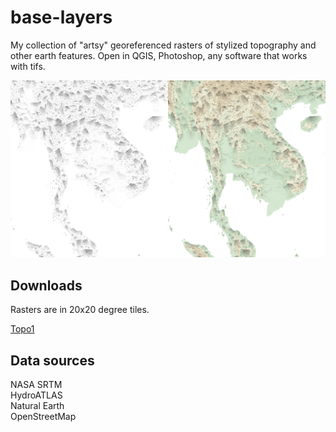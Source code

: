 # base-layers

My collection of "artsy" georeferenced rasters of stylized topography and other earth features. Open in QGIS, Photoshop, any software that works with tifs.

<img src="topo1_example.png"/>

## Downloads

Rasters are in 20x20 degree tiles.

[Topo1](https://github.com/geographyclub/base-layers/tree/main/topo1/)

## Data sources

NASA SRTM  
HydroATLAS  
Natural Earth  
OpenStreetMap  
